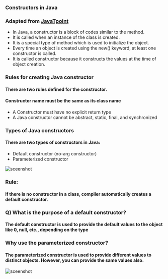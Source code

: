 ### Constructors in Java
### Adapted from [JavaTpoint](https://www.javatpoint.com/java-constructor)
* In Java, a constructor is a block of codes similar to the method. 
* It is called when an instance of the class is created.
* It is a special type of method which is used to initialize the object.
* Every time an object is created using the new() keyword, at least one constructor is called.
* It is called constructor because it constructs the values at the time of object creation.
### Rules for creating Java constructor
#### There are two rules defined for the constructor.
#### Constructor name must be the same as its class name
* A Constructor must have no explicit return type
* A Java constructor cannot be abstract, static, final, and synchronized
### Types of Java constructors
#### There are two types of constructors in Java:
* Default constructor (no-arg constructor)
* Parameterized constructor
 
![sceenshot](https://static.javatpoint.com/images/core/java-constructor.png)

### Rule: 
#### If there is no constructor in a class, compiler automatically creates a default constructor.
### Q) What is the purpose of a default constructor?
#### The default constructor is used to provide the default values to the object like 0, null, etc., depending on the type
### Why use the parameterized constructor?
#### The parameterized constructor is used to provide different values to distinct objects. However, you can provide the same values also.
![sceenshot](https://static.javatpoint.com/images/constructor-vs-method-in-java.jpg)
